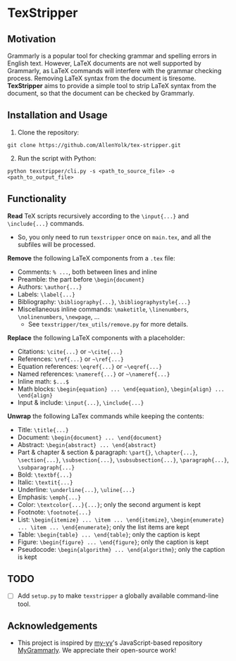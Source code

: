 # TexStripper

## Motivation

Grammarly is a popular tool for checking grammar and spelling errors in English text. However, LaTeX documents are not well supported by Grammarly, as LaTeX commands will interfere with the grammar checking process. Removing LaTeX syntax from the document is tiresome. **TexStripper** aims to provide a simple tool to strip LaTeX syntax from the document, so that the document can be checked by Grammarly.

## Installation and Usage

1. Clone the repository:

```shell
git clone https://github.com/AllenYolk/tex-stripper.git
```

2. Run the script with Python:

```shell
python texstripper/cli.py -s <path_to_source_file> -o <path_to_output_file>
```

## Functionality

**Read** TeX scripts recursively according to the `\input{...}` and `\include{...}` commands.

* So, you only need to run `texstripper` once on `main.tex`, and all the subfiles will be processed.

**Remove** the following LaTeX components from a `.tex` file:

* Comments: `% ...`, both between lines and inline
* Preamble: the part before `\begin{document}`
* Authors: `\author{...}`
* Labels: `\label{...}`
* Bibliography: `\bibliography{...}`, `\bibliographystyle{...}`
* Miscellaneous inline commands: `\maketitle`, `\linenumbers`, `\nolinenumbers`, `\newpage`, ...
    * See `texstripper/tex_utils/remove.py` for more details.

**Replace** the following LaTeX components with a placeholder:

* Citations: `\cite{...}` or `~\cite{...}`
* References: `\ref{...}` or `~\ref{...}`
* Equation references: `\eqref{...}` or `~\eqref{...}`
* Named references: `\nameref{...}` or `~\nameref{...}`
* Inline math: `$...$`
* Math blocks: `\begin{equation} ... \end{equation}`, `\begin{align} ... \end{align}`
* Input & include: `\input{...}`, `\include{...}`

**Unwrap** the following LaTex commands while keeping the contents:

* Title: `\title{...}`
* Document: `\begin{document} ... \end{document}`
* Abstract: `\begin{abstract} ... \end{abstract}`
* Part & chapter & section & paragraph: `\part{}`, `\chapter{...}`, `\section{...}`, `\subsection{...}`, `\subsubsection{...}`, `\paragraph{...}`, `\subparagraph{...}`
* Bold: `\textbf{...}`
* Italic: `\textit{...}`
* Underline: `\underline{...}`, `\uline{...}`
* Emphasis: `\emph{...}`
* Color: `\textcolor{...}{...}`; only the second argument is kept
* Footnote: `\footnote{...}`
* List: `\begin{itemize} ... \item ... \end{itemize}`, `\begin{enumerate} ... \item ... \end{enumerate}`; only the list items are kept
* Table: `\begin{table} ... \end{table}`; only the caption is kept
* Figure: `\begin{figure} ... \end{figure}`; only the caption is kept
* Pseudocode: `\begin{algorithm} ... \end{algorithm}`; only the caption is kept

## TODO

* [ ] Add `setup.py` to make `texstripper` a globally available command-line tool.

## Acknowledgements

* This project is inspired by [my-yy](https://github.com/my-yy)'s JavaScript-based repository [MyGrammarly](https://github.com/my-yy/MyGrammarly). We appreciate their open-source work!
